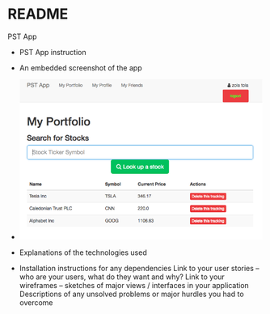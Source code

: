 # README
PST App

* PST App instruction 


* An embedded screenshot of the app
* ![Screenshot](screenshot1.png)
* Explanations of the technologies used
* Installation instructions for any dependencies
 Link to your user stories – who are your users, what do they want and why?
 Link to your wireframes – sketches of major views / interfaces in your application
 Descriptions of any unsolved problems or major hurdles you had to overcome
